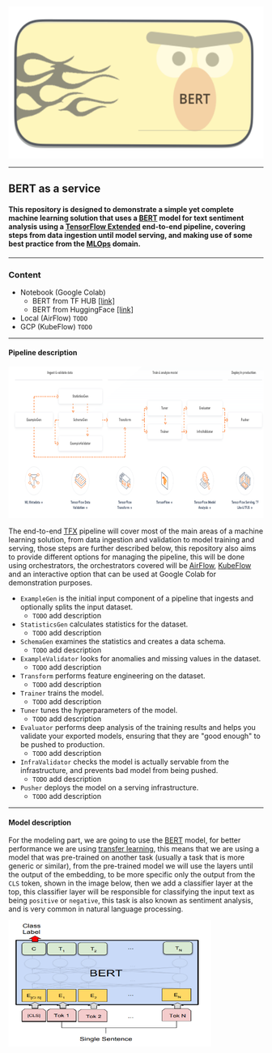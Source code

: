 <img src="https://github.com/dimitreOliveira/bert-as-a-service_TFX/blob/main/Assets/bert_icon.png?raw=true" width="800" height="300">

---

## BERT as a service

#### This repository is designed to demonstrate a simple yet complete machine learning solution that uses a [BERT](https://github.com/google-research/bert) model for text sentiment analysis using a [TensorFlow Extended](https://www.tensorflow.org/tfx) end-to-end pipeline, covering steps from data ingestion until model serving, and making use of some best practice from the [MLOps](https://en.wikipedia.org/wiki/MLOps) domain.

---

### Content
- Notebook (Google Colab)
  - BERT from TF HUB [[link]](https://github.com/dimitreOliveira/bert-as-a-service_TFX/blob/main/Pipeline/Notebook%20(Google%20Colab)/BERT_as_a_service_TFX_Colab_(TF_HUB).ipynb)
  - BERT from HuggingFace [[link]](https://github.com/dimitreOliveira/bert-as-a-service_TFX/blob/main/Pipeline/Notebook%20(Google%20Colab)/BERT_as_a_service_TFX_Colab_(HuggingFace).ipynb)
- Local (AirFlow) `TODO`
- GCP (KubeFlow) `TODO`

---

#### Pipeline description

<img src="https://github.com/dimitreOliveira/bert-as-a-service_TFX/blob/main/Assets/tfx_diagram.png?raw=true" width="1000" height="300">

The end-to-end [TFX](https://www.tensorflow.org/tfx) pipeline will cover most of the main areas of a machine learning solution, from data ingestion and validation to model training and serving, those steps are further described below, this repository also aims to provide different options for managing the pipeline, this will be done using orchestrators, the orchestrators covered will be [AirFlow](https://airflow.apache.org/), [KubeFlow](https://www.kubeflow.org/) and an interactive option that can be used at Google Colab for demonstration purposes.

- `ExampleGen` is the initial input component of a pipeline that ingests and optionally splits the input dataset.
  - `TODO` add description
- `StatisticsGen` calculates statistics for the dataset.
  - `TODO` add description
- `SchemaGen` examines the statistics and creates a data schema.
  - `TODO` add description
- `ExampleValidator` looks for anomalies and missing values in the dataset.
  - `TODO` add description
- `Transform` performs feature engineering on the dataset.
  - `TODO` add description
- `Trainer` trains the model.
  - `TODO` add description
- `Tuner` tunes the hyperparameters of the model.
  - `TODO` add description
- `Evaluator` performs deep analysis of the training results and helps you validate your exported models, ensuring that they are "good enough" to be pushed to production.
  - `TODO` add description
- `InfraValidator` checks the model is actually servable from the infrastructure, and prevents bad model from being pushed.
  - `TODO` add description
- `Pusher` deploys the model on a serving infrastructure.
  - `TODO` add description

---

#### Model description

For the modeling part, we are going to use the [BERT](https://github.com/google-research/bert) model, for better performance we are using [transfer learning](https://en.wikipedia.org/wiki/Transfer_learning), this means that we are using a model that was pre-trained on another task (usually a task that is more generic or similar), from the pre-trained model we will use the layers until the output of the embedding, to be more specific only the output from the `CLS` token, shown in the image below, then we add a classifier layer at the top, this classifier layer will be responsible for classifying the input text as being `positive` or `negative`, this task is also known as sentiment analysis, and is very common in natural language processing.

<img src="https://github.com/dimitreOliveira/bert-as-a-service_TFX/blob/main/Assets/bert_sent_diagram.png?raw=true" width="400" height="250">
